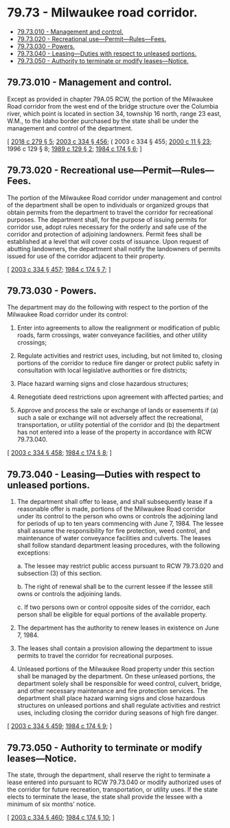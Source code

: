 # 79.73 - Milwaukee road corridor.
* [79.73.010 - Management and control.](#7973010---management-and-control)
* [79.73.020 - Recreational use—Permit—Rules—Fees.](#7973020---recreational-usepermitrulesfees)
* [79.73.030 - Powers.](#7973030---powers)
* [79.73.040 - Leasing—Duties with respect to unleased portions.](#7973040---leasingduties-with-respect-to-unleased-portions)
* [79.73.050 - Authority to terminate or modify leases—Notice.](#7973050---authority-to-terminate-or-modify-leasesnotice)
## 79.73.010 - Management and control.
Except as provided in chapter 79A.05 RCW, the portion of the Milwaukee Road corridor from the west end of the bridge structure over the Columbia river, which point is located in section 34, township 16 north, range 23 east, W.M., to the Idaho border purchased by the state shall be under the management and control of the department.

\[ [2018 c 279 § 5](https://lawfilesext.leg.wa.gov/biennium/2017-18/Pdf/Bills/Session%20Laws/Senate/6363.SL.pdf?cite=2018%20c%20279%20§%205); [2003 c 334 § 456](https://lawfilesext.leg.wa.gov/biennium/2003-04/Pdf/Bills/Session%20Laws/House/1252.SL.pdf?cite=2003%20c%20334%20§%20456); ( 2003 c 334 § 455; [2000 c 11 § 23](https://lawfilesext.leg.wa.gov/biennium/1999-00/Pdf/Bills/Session%20Laws/House/2399-S.SL.pdf?cite=2000%20c%2011%20§%2023); 1996 c 129 § 8; [1989 c 129 § 2](https://leg.wa.gov/CodeReviser/documents/sessionlaw/1989c129.pdf?cite=1989%20c%20129%20§%202); [1984 c 174 § 6](https://leg.wa.gov/CodeReviser/documents/sessionlaw/1984c174.pdf?cite=1984%20c%20174%20§%206); \]

## 79.73.020 - Recreational use—Permit—Rules—Fees.
The portion of the Milwaukee Road corridor under management and control of the department shall be open to individuals or organized groups that obtain permits from the department to travel the corridor for recreational purposes. The department shall, for the purpose of issuing permits for corridor use, adopt rules necessary for the orderly and safe use of the corridor and protection of adjoining landowners. Permit fees shall be established at a level that will cover costs of issuance. Upon request of abutting landowners, the department shall notify the landowners of permits issued for use of the corridor adjacent to their property.

\[ [2003 c 334 § 457](https://lawfilesext.leg.wa.gov/biennium/2003-04/Pdf/Bills/Session%20Laws/House/1252.SL.pdf?cite=2003%20c%20334%20§%20457); [1984 c 174 § 7](https://leg.wa.gov/CodeReviser/documents/sessionlaw/1984c174.pdf?cite=1984%20c%20174%20§%207); \]

## 79.73.030 - Powers.
The department may do the following with respect to the portion of the Milwaukee Road corridor under its control:

1. Enter into agreements to allow the realignment or modification of public roads, farm crossings, water conveyance facilities, and other utility crossings;

2. Regulate activities and restrict uses, including, but not limited to, closing portions of the corridor to reduce fire danger or protect public safety in consultation with local legislative authorities or fire districts;

3. Place hazard warning signs and close hazardous structures;

4. Renegotiate deed restrictions upon agreement with affected parties; and

5. Approve and process the sale or exchange of lands or easements if (a) such a sale or exchange will not adversely affect the recreational, transportation, or utility potential of the corridor and (b) the department has not entered into a lease of the property in accordance with RCW 79.73.040.

\[ [2003 c 334 § 458](https://lawfilesext.leg.wa.gov/biennium/2003-04/Pdf/Bills/Session%20Laws/House/1252.SL.pdf?cite=2003%20c%20334%20§%20458); [1984 c 174 § 8](https://leg.wa.gov/CodeReviser/documents/sessionlaw/1984c174.pdf?cite=1984%20c%20174%20§%208); \]

## 79.73.040 - Leasing—Duties with respect to unleased portions.
1. The department shall offer to lease, and shall subsequently lease if a reasonable offer is made, portions of the Milwaukee Road corridor under its control to the person who owns or controls the adjoining land for periods of up to ten years commencing with June 7, 1984. The lessee shall assume the responsibility for fire protection, weed control, and maintenance of water conveyance facilities and culverts. The leases shall follow standard department leasing procedures, with the following exceptions:

   a. The lessee may restrict public access pursuant to RCW 79.73.020 and subsection (3) of this section.

   b. The right of renewal shall be to the current lessee if the lessee still owns or controls the adjoining lands.

   c. If two persons own or control opposite sides of the corridor, each person shall be eligible for equal portions of the available property.

2. The department has the authority to renew leases in existence on June 7, 1984.

3. The leases shall contain a provision allowing the department to issue permits to travel the corridor for recreational purposes.

4. Unleased portions of the Milwaukee Road property under this section shall be managed by the department. On these unleased portions, the department solely shall be responsible for weed control, culvert, bridge, and other necessary maintenance and fire protection services. The department shall place hazard warning signs and close hazardous structures on unleased portions and shall regulate activities and restrict uses, including closing the corridor during seasons of high fire danger.

\[ [2003 c 334 § 459](https://lawfilesext.leg.wa.gov/biennium/2003-04/Pdf/Bills/Session%20Laws/House/1252.SL.pdf?cite=2003%20c%20334%20§%20459); [1984 c 174 § 9](https://leg.wa.gov/CodeReviser/documents/sessionlaw/1984c174.pdf?cite=1984%20c%20174%20§%209); \]

## 79.73.050 - Authority to terminate or modify leases—Notice.
The state, through the department, shall reserve the right to terminate a lease entered into pursuant to RCW 79.73.040 or modify authorized uses of the corridor for future recreation, transportation, or utility uses. If the state elects to terminate the lease, the state shall provide the lessee with a minimum of six months' notice.

\[ [2003 c 334 § 460](https://lawfilesext.leg.wa.gov/biennium/2003-04/Pdf/Bills/Session%20Laws/House/1252.SL.pdf?cite=2003%20c%20334%20§%20460); [1984 c 174 § 10](https://leg.wa.gov/CodeReviser/documents/sessionlaw/1984c174.pdf?cite=1984%20c%20174%20§%2010); \]

